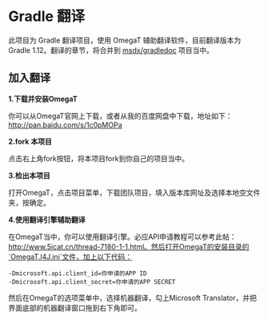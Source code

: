 Gradle 翻译
===

此项目为 Gradle 翻译项目，使用 OmegaT 辅助翻译软件，目前翻译版本为 Gradle 1.12。翻译的章节，将合并到 [msdx/gradledoc](https://github.com/msdx/gradledoc) 项目当中。


加入翻译
---


**1.下载并安装OmegaT**

你可以从OmegaT官网上下载，或者从我的百度网盘中下载，地址如下：http://pan.baidu.com/s/1c0pMOPa

**2.fork 本项目**

点击右上角fork按钮，将本项目fork到你自己的项目当中。

**3.检出本项目**

打开OmegaT，点击项目菜单，下载团队项目，填入版本库网址及选择本地空文件夹，按确定。

**4.使用翻译引擎辅助翻译**

在OmegaT当中，你可以使用翻译引擎。必应API申请教程可以参考此帖：http://www.5icat.cn/thread-7180-1-1.html。然后打开OmegaT的安装目录的`OmegaT.l4J.ini`文件，加上以下代码：
```
-Dmicrosoft.api.client_id=你申请的APP ID 
-Dmicrosoft.api.client_secret=你申请的APP SECRET
```
然后在OmegaT的选项菜单中，选择机器翻译，勾上Microsoft Translator，并把界面底部的机器翻译窗口拖到右下角即可。